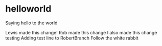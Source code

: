 # helloworld
Saying hello to the world


Lewis made this change!
Rob made this change 
I also made this change 
testing
Adding test line to RobertBranch
Follow the white rabbit
